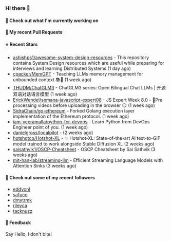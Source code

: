 ### Hi there 👋

#### 👷 Check out what I'm currently working on

#### 🔨 My recent Pull Requests


#### ⭐ Recent Stars

- [ashishps1/awesome-system-design-resources](https://github.com/ashishps1/awesome-system-design-resources) - This repository contains System Design resources which are useful while preparing for interviews and learning Distributed Systems (1 day ago)
- [cpacker/MemGPT](https://github.com/cpacker/MemGPT) - Teaching LLMs memory management for unbounded context 📚🦙 (1 week ago)
- [THUDM/ChatGLM3](https://github.com/THUDM/ChatGLM3) - ChatGLM3 series: Open Bilingual Chat LLMs | 开源双语对话语言模型 (1 week ago)
- [ErickWendel/semana-javascript-expert08](https://github.com/ErickWendel/semana-javascript-expert08) - JS Expert Week 8.0 - 🎥Pre processing videos before uploading in the browser 😏 (1 week ago)
- [SidraChain/go-ethereum](https://github.com/SidraChain/go-ethereum) - Forked Golang execution layer implementation of the Ethereum protocol. (1 week ago)
- [iam-veeramalla/python-for-devops](https://github.com/iam-veeramalla/python-for-devops) - Learn Python from DevOps Engineer point of you. (1 week ago)
- [danielgross/localpilot](https://github.com/danielgross/localpilot) -  (2 weeks ago)
- [hotshotco/Hotshot-XL](https://github.com/hotshotco/Hotshot-XL) - ✨ Hotshot-XL: State-of-the-art AI text-to-GIF model trained to work alongside Stable Diffusion XL (2 weeks ago)
- [saisathvik1/OSCP-Cheatsheet](https://github.com/saisathvik1/OSCP-Cheatsheet) - OSCP Cheatsheet by Sai Sathvik (3 weeks ago)
- [mit-han-lab/streaming-llm](https://github.com/mit-han-lab/streaming-llm) - Efficient Streaming Language Models with Attention Sinks (3 weeks ago)

#### 👯 Check out some of my recent followers

- [eddyonl](https://github.com/eddyonl)
- [safuco](https://github.com/safuco)
- [dmytrmk](https://github.com/dmytrmk)
- [rileyca](https://github.com/rileyca)
- [tacknuzz](https://github.com/tacknuzz)

#### 💬 Feedback

Say Hello, I don't bite!
